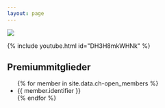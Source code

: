 ```yaml
---
layout: page
---
```

![](https://minio.digisus.ch/ossdirectory-assets/OSSD_Logo_rgb.svg)

{% include youtube.html id="DH3H8mkWHNk" %}

<h2>Premiummitglieder</h2>
<ul>
{% for member in site.data.ch-open_members %}
  <li> {{ member.identifier }} </li>
{% endfor %}
</ul>
